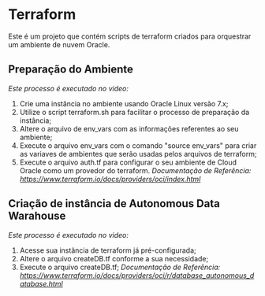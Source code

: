 # Terraform
Este é um projeto que contém scripts de terraform criados para orquestrar um ambiente de nuvem Oracle.

## Preparação do Ambiente
*Este processo é executado no video:*
 1. Crie uma instância no ambiente usando Oracle Linux versão 7.x;
 2. Utilize o script terraform.sh para facilitar o processo de preparação da instância;
 3. Altere o arquivo de env_vars com as informações referentes ao seu ambiente;
 4. Execute o arquivo env_vars com o comando "source env_vars" para criar as variaves de ambientes que serão usadas pelos arquivos de terraform;
 5. Execute o arquivo auth.tf para configurar o seu ambiente de Cloud Oracle como um provedor do terraform.
 *Documentação de Referência: https://www.terraform.io/docs/providers/oci/index.html*
 
## Criação de instância de Autonomous Data Warahouse
*Este processo é executado no video:*
 1. Acesse sua instância de terraform já pré-configurada;
 2. Altere o arquivo createDB.tf conforme a sua necessidade;
 3. Execute o arquivo createDB.tf;
*Documentação de Referência: https://www.terraform.io/docs/providers/oci/r/database_autonomous_database.html*
 
 
